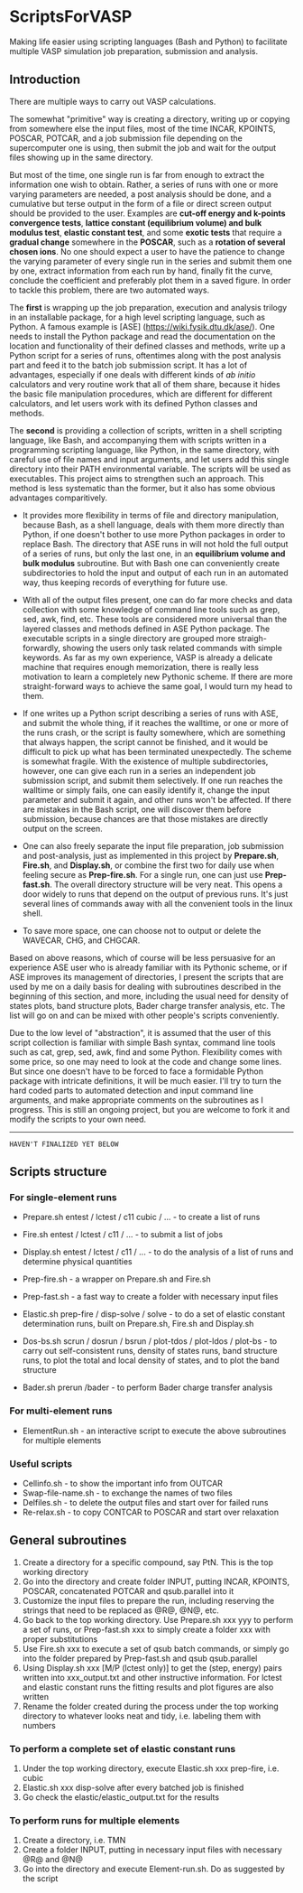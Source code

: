 ScriptsForVASP
==============
Making life easier using scripting languages (Bash and Python) to facilitate multiple VASP simulation job preparation, submission and analysis.

Introduction
--------------

There are multiple ways to carry out VASP calculations.

The somewhat "primitive" way is creating a directory, writing up or copying from somewhere else the input files, most of the time INCAR, KPOINTS, POSCAR, POTCAR, and a job submission file depending on the supercomputer one is using, then submit the job and wait for the output files showing up in the same directory. 

But most of the time, one single run is far from enough to extract the information one wish to obtain. Rather, a series of runs with one or more varying parameters are needed, a post analysis should be done, and a cumulative but terse output in the form of a file or direct screen output should be provided to the user. Examples are __cut-off energy and k-points convergence tests__, __lattice constant (equilibrium volume) and bulk modulus test__, __elastic constant test__, and some __exotic tests__ that require a __gradual change__ somewhere in the __POSCAR__, such as a __rotation of several chosen ions__. No one should expect a user to have the patience to change the varying parameter of every single run in the series and submit them one by one, extract information from each run by hand, finally fit the curve, conclude the coefficient and preferably plot them in a saved figure. In order to tackle this problem, there are two automated ways.

The __first__ is wrapping up the job preparation, execution and analysis trilogy in an installable package, for a high level scripting language, such as Python. A famous example is [ASE] (https://wiki.fysik.dtu.dk/ase/). One needs to install the Python package and read the documentation on the location and functionality of their defined classes and methods, write up a Python script for a series of runs, oftentimes along with the post analysis part and feed it to the batch job submission script. It has a lot of advantages, especially if one deals with different kinds of _ab initio_ calculators and very routine work that all of them share, because it hides the basic file manipulation procedures, which are different for different calculators, and let users work with its defined Python classes and methods.

The __second__ is providing a collection of scripts, written in a shell scripting language, like Bash, and accompanying them with scripts written in a programming scripting language, like Python, in the same directory, with careful use of file names and input arguments, and let users add this single directory into their PATH environmental variable. The scripts will be used as executables. This project aims to strengthen such an approach. This method is less systematic than the former, but it also has some obvious advantages comparitively.

* It provides more flexibility in terms of file and directory manipulation, because Bash, as a shell language, deals with them more directly than Python, if one doesn't bother to use more Python packages in order to replace Bash. The directory that ASE runs in will not hold the full output of a series of runs, but only the last one, in an __equilibrium volume and bulk modulus__ subroutine. But with Bash one can conveniently create subdirectories to hold the input and output of each run in an automated way, thus keeping records of everything for future use.

* With all of the output files present, one can do far more checks and data collection with some knowledge of command line tools such as grep, sed, awk, find, etc. These tools are considered more universal than the layered classes and methods defined in ASE Python package. The executable scripts in a single directory are grouped more straigh-forwardly, showing the users only task related commands with simple keywords. As far as my own experience, VASP is already a delicate machine that requires enough memorization, there is really less motivation to learn a completely new Pythonic scheme. If there are more straight-forward ways to achieve the same goal, I would turn my head to them.

* If one writes up a Python script describing a series of runs with ASE, and submit the whole thing, if it reaches the walltime, or one or more of the runs crash, or the script is faulty somewhere, which are something that always happen, the script cannot be finished, and it would be difficult to pick up what has been terminated unexpectedly. The scheme is somewhat fragile. With the existence of multiple subdirectories, however, one can give each run in a series an independent job submission script, and submit them selectively. If one run reaches the walltime or simply fails, one can easily identify it, change the input parameter and submit it again, and other runs won't be affected. If there are mistakes in the Bash script, one will discover them before submission, because chances are that those mistakes are directly output on the screen.

* One can also freely separate the input file preparation, job submission and post-analysis, just as implemented in this project by __Prepare.sh__, __Fire.sh__, and __Display.sh__, or combine the first two for daily use when feeling secure as __Prep-fire.sh__. For a single run, one can just use __Prep-fast.sh__. The overall directory structure will be very neat. This opens a door widely to runs that depend on the output of previous runs. It's just several lines of commands away with all the convenient tools in the linux shell.

* To save more space, one can choose not to output or delete the WAVECAR, CHG, and CHGCAR.

Based on above reasons, which of course will be less persuasive for an experience ASE user who is already familiar with its Pythonic scheme, or if ASE improves its management of directories, I present the scripts that are used by me on a daily basis for dealing with subroutines described in the beginning of this section, and more, including the usual need for density of states plots, band structure plots, Bader charge transfer analysis, etc. The list will go on and can be mixed with other people's scripts conveniently.

Due to the low level of "abstraction", it is assumed that the user of this script collection is familiar with simple Bash syntax, command line tools such as cat, grep, sed, awk, find and some Python. Flexibility comes with some price, so one may need to look at the code and change some lines. But since one doesn't have to be forced to face a formidable Python package with intricate definitions, it will be much easier. I'll try to turn the hard coded parts to automated detection and input command line arguments, and make appropriate comments on the subroutines as I progress. This is still an ongoing project, but you are welcome to fork it and modify the scripts to your own need.

-------------------
    HAVEN'T FINALIZED YET BELOW

Scripts structure
---------------------

### For single-element runs
* Prepare.sh entest / lctest / c11 cubic / ... - to create a list of runs
* Fire.sh entest / lctest / c11 / ... - to submit a list of jobs
* Display.sh entest / lctest / c11 / ... - to do the analysis of a list of runs and determine physical quantities


* Prep-fire.sh - a wrapper on Prepare.sh and Fire.sh
* Prep-fast.sh - a fast way to create a folder with necessary input files


* Elastic.sh prep-fire / disp-solve / solve - to do a set of elastic constant determination runs, built on Prepare.sh, Fire.sh and Display.sh
* Dos-bs.sh scrun / dosrun / bsrun / plot-tdos / plot-ldos / plot-bs - to carry out self-consistent runs, density of states runs, band structure runs, to plot the total and local density of states, and to plot the band structure
* Bader.sh prerun /bader - to perform Bader charge transfer analysis

### For multi-element runs
* ElementRun.sh - an interactive script to execute the above subroutines for multiple elements

### Useful scripts
* Cellinfo.sh - to show the important info from OUTCAR
* Swap-file-name.sh - to exchange the names of two files
* Delfiles.sh - to delete the output files and start over for failed runs
* Re-relax.sh - to copy CONTCAR to POSCAR and start over relaxation

General subroutines
---------------------

1. Create a directory for a specific compound, say PtN. This is the top working directory
2. Go into the directory and create folder INPUT, putting INCAR, KPOINTS, POSCAR, concatenated POTCAR and qsub.parallel into it
3. Customize the input files to prepare the run, including reserving the strings that need to be replaced as @R@, @N@, etc.
4. Go back to the top working directory. Use Prepare.sh xxx yyy to perform a set of runs, or Prep-fast.sh xxx to simply create a folder xxx with proper substitutions
5. Use Fire.sh xxx to execute a set of qsub batch commands, or simply go into the folder prepared by Prep-fast.sh and qsub qsub.parallel
6. Using Display.sh xxx [M/P (lctest only)] to get the (step, energy) pairs written into xxx_output.txt and other instructive information. For lctest and elastic constant runs the fitting results and plot figures are also written
7. Rename the folder created during the process under the top working directory to whatever looks neat and tidy, i.e. labeling them with numbers

### To perform a complete set of elastic constant runs

1. Under the top working directory, execute Elastic.sh xxx prep-fire, i.e. cubic
2. Elastic.sh xxx disp-solve after every batched job is finished
3. Go check the elastic/elastic_output.txt for the results

### To perform runs for multiple elements

1. Create a directory, i.e. TMN
2. Create a folder INPUT, putting in necessary input files with necessary @R@ and @N@
2. Go into the directory and execute Element-run.sh. Do as suggested by the script
